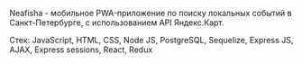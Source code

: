 Neafisha - мобильное PWA-приложение по поиску локальных событий в Санкт-Петербурге, с использованием API Яндекс.Карт.

Стек:
JavaScript, HTML, CSS,
Node JS, PostgreSQL, Sequelize,
Express JS, AJAX, Express sessions,
React, Redux
